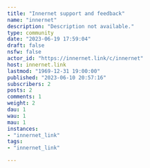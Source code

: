 ```yaml
---
title: "Innernet support and feedback" 
name: "innernet"
description: "Description not available."
type: community
date: "2023-06-19 17:59:04"
draft: false
nsfw: false
actor_id: "https://innernet.link/c/innernet"
host: innernet.link
lastmod: "1969-12-31 19:00:00"
published: "2023-06-10 20:57:16"
subscribers: 2
posts: 2
comments: 1
weight: 2
dau: 1
wau: 1
mau: 1
instances:
- "innernet_link"
tags: 
- "innernet_link"

---
```

